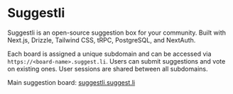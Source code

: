 # Suggestli

Suggestli is an open-source suggestion box for your community. Built with Next.js, Drizzle, Tailwind CSS, tRPC, PostgreSQL, and NextAuth.

Each board is assigned a unique subdomain and can be accessed via `https://<board-name>.suggest.li`. Users can submit suggestions and vote on existing ones. User sessions are shared between all subdomains.

Main suggestion board: [suggestli.suggest.li](https://suggestli.suggest.li/)

